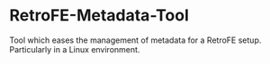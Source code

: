 # RetroFE-Metadata-Tool
Tool which eases the management of metadata for a RetroFE setup. Particularly in a Linux environment.
